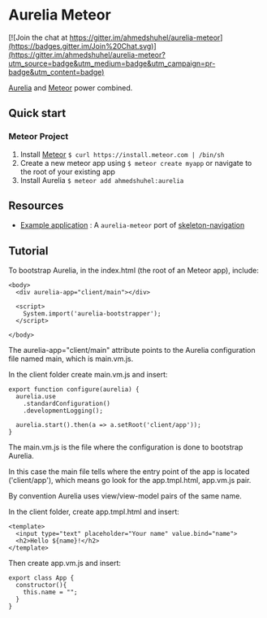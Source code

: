 # Aurelia Meteor

[![Join the chat at https://gitter.im/ahmedshuhel/aurelia-meteor](https://badges.gitter.im/Join%20Chat.svg)](https://gitter.im/ahmedshuhel/aurelia-meteor?utm_source=badge&utm_medium=badge&utm_campaign=pr-badge&utm_content=badge)

[Aurelia](http://aurelia.io) and [Meteor](http://www.meteor.com) power combined.

## Quick start

### Meteor Project
1. Install [Meteor](http://docs.meteor.com/#quickstart) `$ curl https://install.meteor.com | /bin/sh`
2. Create a new meteor app using `$ meteor create myapp` or navigate to the root of your existing app
3. Install Aurelia `$ meteor add ahmedshuhel:aurelia`


## Resources
- [Example application](https://github.com/ahmedshuhel/aurelia-skeleton-meteor) : A `aurelia-meteor` port of [skeleton-navigation](http://github.com/aurelia/skeleton-navigation)

## Tutorial

To bootstrap Aurelia, in the index.html (the root of an Meteor app), include:

```
<body>
  <div aurelia-app="client/main"></div>

  <script>
    System.import('aurelia-bootstrapper');
  </script>

</body>
```

The aurelia-app="client/main" attribute points to the Aurelia configuration file named main, which is main.vm.js.

In the client folder create main.vm.js and insert:

```
export function configure(aurelia) {
  aurelia.use
    .standardConfiguration()
    .developmentLogging();

  aurelia.start().then(a => a.setRoot('client/app'));
}
```

The main.vm.js is the file where the configuration is done to bootstrap Aurelia.

In this case the main file tells where the entry point of the app is located ('client/app'), which means go look for the app.tmpl.html, app.vm.js pair.

By convention Aurelia uses view/view-model pairs of the same name.

In the client folder, create app.tmpl.html and insert:

```
<template>
  <input type="text" placeholder="Your name" value.bind="name">
  <h2>Hello ${name}!</h2>
</template>

```

Then create app.vm.js and insert:

```
export class App {
  constructor(){
    this.name = "";
  }
}
```
